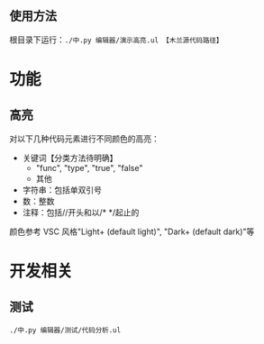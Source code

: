 ## 使用方法

根目录下运行：`./中.py 编辑器/演示高亮.ul 【木兰源代码路径】`

# 功能

## 高亮

对以下几种代码元素进行不同颜色的高亮：

- 关键词【分类方法待明确】
  - "func", "type", "true", "false"
  - 其他
- 字符串：包括单双引号
- 数：整数
- 注释：包括//开头和以/* */起止的

颜色参考 VSC 风格"Light+ (default light)", "Dark+ (default dark)"等

# 开发相关

## 测试
```
./中.py 编辑器/测试/代码分析.ul
```
